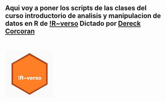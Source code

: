 ## Aqui voy a poner los scripts de las clases del curso introductorio de analisis y manipulacion de datos en R de [!R~verso](https://www.youtube.com/channel/UCOb-12wuWVtrWfqI3p8HL4w) Dictado por [Dereck Corcoran](https://derek-corcoran-barrios.github.io/)

</br>


[![](./RVerso.PNG)](https://github.com/julianlavila/Rverso_Clases/blob/master/RVerso.PNG)
